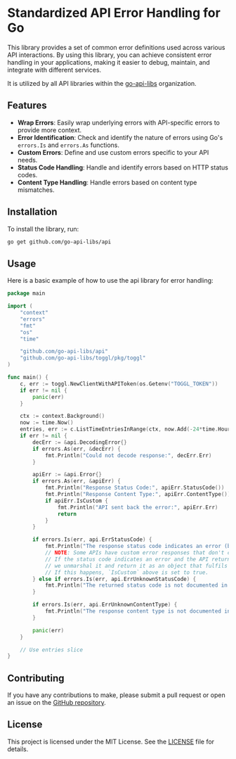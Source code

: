 # Standardized API Error Handling for Go

This library provides a set of common error definitions used across various API interactions. By using this library, you can achieve consistent error handling in your applications, making it easier to debug, maintain, and integrate with different services.

It is utilized by all API libraries within the [go-api-libs](https://github.com/go-api-libs) organization.

## Features

- **Wrap Errors**: Easily wrap underlying errors with API-specific errors to provide more context.
- **Error Identification**: Check and identify the nature of errors using Go's `errors.Is` and `errors.As` functions.
- **Custom Errors**: Define and use custom errors specific to your API needs.
- **Status Code Handling**: Handle and identify errors based on HTTP status codes.
- **Content Type Handling**: Handle errors based on content type mismatches.

## Installation

To install the library, run:
```sh
go get github.com/go-api-libs/api
```

## Usage

Here is a basic example of how to use the api library for error handling:

```go
package main

import (
	"context"
	"errors"
	"fmt"
	"os"
	"time"

	"github.com/go-api-libs/api"
	"github.com/go-api-libs/toggl/pkg/toggl"
)

func main() {
	c, err := toggl.NewClientWithAPIToken(os.Getenv("TOGGL_TOKEN"))
	if err != nil {
		panic(err)
	}

	ctx := context.Background()
	now := time.Now()
	entries, err := c.ListTimeEntriesInRange(ctx, now.Add(-24*time.Hour), now)
	if err != nil {
		decErr := &api.DecodingError{}
		if errors.As(err, &decErr) {
			fmt.Println("Could not decode response:", decErr.Err)
		}

		apiErr := &api.Error{}
		if errors.As(err, &apiErr) {
			fmt.Println("Response Status Code:", apiErr.StatusCode())
			fmt.Println("Response Content Type:", apiErr.ContentType())
			if apiErr.IsCustom {
				fmt.Println("API sent back the error:", apiErr.Err)
				return
			}
		}

		if errors.Is(err, api.ErrStatusCode) {
			fmt.Println("The response status code indicates an error (but is properly documented).")
			// NOTE: Some APIs have custom error responses that don't contain api.ErrStatusCode.
			// If the status code indicates an error and the API returns a JSON,
			// we unmarshal it and return it as an object that fulfils the error interface.
			// If this happens, `IsCustom` above is set to true.
		} else if errors.Is(err, api.ErrUnknownStatusCode) {
			fmt.Println("The returned status code is not documented in the API specification.")
		}

		if errors.Is(err, api.ErrUnknownContentType) {
			fmt.Println("The response content type is not documented in the API specification.")
		}

		panic(err)
	}

	// Use entries slice
}
```

## Contributing

If you have any contributions to make, please submit a pull request or open an issue on the [GitHub repository](https://github.com/go-api-libs/api).

## License

This project is licensed under the MIT License. See the [LICENSE](./LICENSE) file for details.

